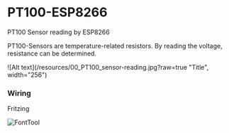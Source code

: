 # PT100-ESP8266
PT100 Sensor reading by ESP8266

PT100-Sensors are temperature-related resistors. By reading the voltage, resistance can be determined.

![Alt text](/resources/00_PT100_sensor-reading.jpg?raw=true "Title", width="256")


### Wiring

Fritzing


![FontTool](https://github.com/squix78/esp8266-oled-ssd1306/raw/master/resources/FontTool.png)
